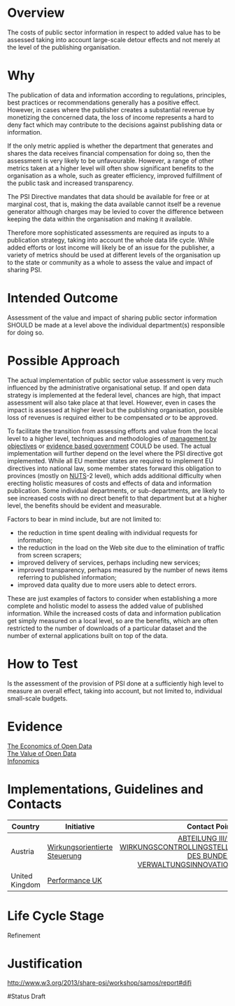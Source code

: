 # Overview
The costs of public sector information in respect to added value has to be assessed taking into account large-scale detour effects and not merely at the level of the publishing organisation.


# Why
The publication of data and information according to regulations, principles, best practices or recommendations generally has a positive effect. However, in cases where the publisher creates a substantial revenue by monetizing the concerned data, the loss of income represents a hard to deny fact which may contribute to the decisions against publishing data or information.

If the only metric applied is whether the department that generates and shares the data receives financial compensation for doing so, then the assessment is very likely to be unfavourable. However, a range of other metrics taken at a higher level will often show significant benefits to the organisation as a whole, such as greater efficiency, improved fulfillment of the public task and increased transparency.

The PSI Directive mandates that data should be available for free or at marginal cost, that is, making the data available cannot itself be a revenue generator although charges may be levied to cover the difference between keeping the data within the organisation and making it available.

Therefore more sophisticated assessments are required as inputs to a publication strategy, taking into account the whole data life cycle. While added efforts or lost income will likely be of an issue for the publisher, a variety of metrics should be used at different levels of the organisation up to the state or community as a whole to assess the value and impact of sharing PSI.

# Intended Outcome
Assessment of the value and impact of sharing public sector information SHOULD be made at a level above the individual department(s) responsible for doing so.

# Possible Approach
The actual implementation of public sector value assessment is very much influenced by the administrative organisational setup. If and open data strategy is implemented at the federal level, chances are high, that impact assessment will also take place at that level. However, even in cases the impact is assessed at higher level but the publishing organisation, possible loss of revenues is required either to be compensated _or_ to be approved.

To facilitate the transition from assessing efforts and value from the local level to a higher level, techniques and methodologies of [management by objectives](https://en.wikipedia.org/wiki/Management_by_objectives) or [evidence based government](https://en.wikipedia.org/wiki/Evidence-based_policy) COULD be used. The actual implementation will further depend on the level where the PSI directive got implemented. While all EU member states are required to implement  EU directives into national law, some member states forward this obligation to provinces (mostly on [NUTS](http://ec.europa.eu/eurostat/web/nuts/overview)-2 level), which adds additional difficulty when erecting holistic measures of costs and effects of data and information publication. Some individual departments, or sub-departments, are likely to see increased costs with no direct benefit to that department but at a higher level, the benefits should be evident and measurable.

Factors to bear in mind include, but are not limited to:
* the reduction in time spent dealing with individual requests for information;
* the reduction in the load on the Web site due to the elimination of traffic from screen scrapers;
* improved delivery of services, perhaps including new services;
* improved transparency, perhaps measured by the number of news items referring to published information;
* improved data quality due to more users able to detect errors.

These are just examples of factors to consider when establishing a more complete and holistic model to assess the added value of published information. While the increased costs of data and information publication get simply measured on a local level, so are the benefits, which are often restricted to the number of downloads of a particular dataset and the number of external applications built on top of the data.

# How to Test
Is the assessment of the provision of PSI done at a sufficiently high level to measure an overall effect, taking into account, but not limited to, individual small-scale budgets.

# Evidence
[The Economics of Open Data](https://countculture.wordpress.com/2011/10/13/the-economics-of-open-data-the-big-society/)  
[The Value of Open Data](http://theodi.org/the-value-of-open-data)  
[Infonomics](https://en.wikipedia.org/wiki/Infonomics)  

# Implementations, Guidelines and Contacts

| Country | Initiative | Contact Point |
|---|---|---:|
| Austria | [Wirkungsorientierte Steuerung](https://www.oeffentlicherdienst.gv.at/wirkungsorientierte_verwaltung/steuerung/index.html) | [ABTEILUNG III/9: WIRKUNGSCONTROLLINGSTELLE DES BUNDES, VERWALTUNGSINNOVATION](http://www.bka.gv.at/gfe/gfe_org.aspx?org=III/9) |
| United Kingdom | [Performance UK](https://www.gov.uk/performance) |  |

# Life Cycle Stage
Refinement

# Justification
http://www.w3.org/2013/share-psi/workshop/samos/report#difi

#Status
Draft
